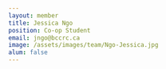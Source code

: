 ```yaml
---
layout: member
title: Jessica Ngo
position: Co-op Student
email: jngo@bccrc.ca
image: /assets/images/team/Ngo-Jessica.jpg
alum: false
---
```


